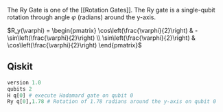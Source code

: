 The Ry Gate is one of the [[Rotation Gates]]. The Ry gate is a single-qubit rotation through angle $\varphi$ (radians) around the y-axis.

$R_y(\varphi) = \begin{pmatrix}  \cos\left(\frac{\varphi}{2}\right) & -\sin\left(\frac{\varphi}{2}\right) \\  \sin\left(\frac{\varphi}{2}\right) & \cos\left(\frac{\varphi}{2}\right)  \end{pmatrix}$

## Qiskit

```python
version 1.0
qubits 2
H q[0] # execute Hadamard gate on qubit 0
Ry q[0],1.78 # Rotation of 1.78 radians around the y-axis on qubit 0
```